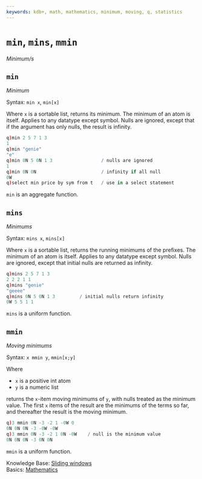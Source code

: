 ```yaml
---
keywords: kdb+, math, mathematics, minimum, moving, q, statistics
---
```


# `min`, `mins`, `mmin`

_Minimum/s_



## `min` 

_Minimum_

Syntax: `min x`, `min[x]`

Where `x` is a sortable list, returns its minimum. 
The minimum of an atom is itself. Applies to any datatype except symbol. Nulls are ignored, except that if the argument has only nulls, the result is infinity.

```q
q)min 2 5 7 1 3
1
q)min "genie"
"e"
q)min 0N 5 0N 1 3                  / nulls are ignored
1
q)min 0N 0N                        / infinity if all null
0W
q)select min price by sym from t   / use in a select statement
```

`min` is an aggregate function.



## `mins` 

_Minimums_

Syntax: `mins x`, `mins[x]`

Where `x` is a sortable list, returns the running minimums of the prefixes. The minimum of an atom is itself. Applies to any datatype except symbol. Nulls are ignored, except that initial nulls are returned as infinity.

```q
q)mins 2 5 7 1 3
2 2 2 1 1
q)mins "genie"
"geeee"
q)mins 0N 5 0N 1 3         / initial nulls return infinity
0W 5 5 1 1
```

`mins` is a uniform function.


## `mmin`

_Moving minimums_

Syntax: `x mmin y`, `mmin[x;y]`

Where

-   `x` is a positive int atom
-   `y` is a numeric list

returns the `x`-item moving minimums of `y`, with nulls treated as the minimum value. The first `x` items of the result are the minimums of the terms so far, and thereafter the result is the moving minimum.

```q
q)3 mmin 0N -3 -2 1 -0W 0
0N 0N 0N -3 -0W -0W
q)3 mmin 0N -3 -2 1 0N -0W    / null is the minimum value
0N 0N 0N -3 0N 0N
```

`mmin` is a uniform function.


<i class="far fa-hand-point-right"></i> 
Knowledge Base: [Sliding windows](/kb/programming-idioms/#how-do-i-apply-a-function-to-a-sequence-sliding-window)  
Basics: [Mathematics](../basics/math.md)
